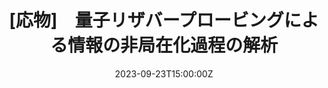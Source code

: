---
title: \[応物\]　量子リザバープロービングによる情報の非局在化過程の解析

event: 第84回応用物理学会秋季学術講演会
event_url: 

location: 熊本城ホール他
summary: Oral talk / Domestic conference

# Talk start and end times.
#   End time can optionally be hidden by prefixing the line with `#`.
date: '2023-09-23T15:00:00Z'
all_day: true


authors: [小林海翔、 求幸年]
tags: [Recent, Oral, Domestic]

# Is this a featured talk? (true/false)
featured: false

---